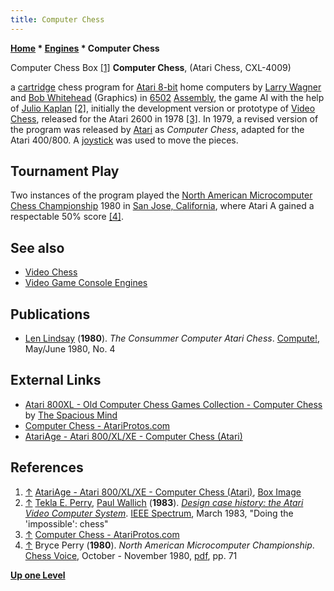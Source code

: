 ```yaml
---
title: Computer Chess
---
```

**[Home](Home "Home") * [Engines](Engines "Engines") * Computer Chess**

[](https://atariage.com/box_page.php?SoftwareLabelID=2428&ItemTypeID=BOX) Computer Chess Box <a id="cite-note-1" href="#cite-ref-1">[1]</a>
**Computer Chess**, (Atari Chess, CXL-4009)

a [cartridge](Module "Module") chess program for [Atari 8-bit](Atari_8-bit "Atari 8-bit") home computers by [Larry Wagner](Larry_Wagner "Larry Wagner") and [Bob Whitehead](index.php?title=Bob_Whitehead&action=edit&redlink=1 "Bob Whitehead (page does not exist)") (Graphics) in [6502](6502 "6502") [Assembly](Assembly "Assembly"), the game AI with the help of [Julio Kaplan](Julio_Kaplan "Julio Kaplan") <a id="cite-note-2" href="#cite-ref-2">[2]</a>, initially the development version or prototype of [Video Chess](Video_Chess "Video Chess"), released for the Atari 2600 in 1978 <a id="cite-note-3" href="#cite-ref-3">[3]</a>.
In 1979, a revised version of the program was released by [Atari](https://en.wikipedia.org/wiki/Atari) as *Computer Chess*, adapted for the Atari 400/800.
A [joystick](https://en.wikipedia.org/wiki/Joystick) was used to move the pieces.

## Tournament Play

Two instances of the program played the [North American Microcomputer Chess Championship](MCC_1980 "MCC 1980") 1980 in [San Jose, California](https://en.wikipedia.org/wiki/San_Jose,_California), where Atari A gained a respectable 50% score <a id="cite-note-4" href="#cite-ref-4">[4]</a>.

## See also

- [Video Chess](Video_Chess "Video Chess")
- [Video Game Console Engines](Dedicated_Chess_Computers#GameConsole "Dedicated Chess Computers")

## Publications

- [Len Lindsay](https://www.atarimagazines.com/compute/index/index.php?author=Len+Lindsay) (**1980**). *The Consummer Computer Atari Chess*. [Compute!](https://en.wikipedia.org/wiki/Compute!), May/June 1980, No. 4

## External Links

- [Atari 800XL - Old Computer Chess Games Collection - Computer Chess](http://www.spacious-mind.com/html/atari_800xl_computer_chess.html) by [The Spacious Mind](The_Spacious_Mind "The Spacious Mind")
- [Computer Chess - AtariProtos.com](http://www.atariprotos.com/2600/software/computerchess/computerchess.htm)
- [AtariAge - Atari 800/XL/XE - Computer Chess (Atari)](https://atariage.com/software_page.php?SystemID=800&SoftwareLabelID=2428)

## References

1. <a id="cite-ref-1" href="#cite-note-1">↑</a> [AtariAge - Atari 800/XL/XE - Computer Chess (Atari)](https://atariage.com/software_page.php?SystemID=800&SoftwareLabelID=2428), [Box Image](https://atariage.com/box_page.php?SoftwareLabelID=2428&ItemTypeID=BOX)
1. <a id="cite-ref-2" href="#cite-note-2">↑</a> [Tekla E. Perry](https://www.linkedin.com/in/tekla-perry-33b4a211), [Paul Wallich](https://spectrum.ieee.org/at-work/innovation/review-liars-outliers) (**1983**). *[Design case history: the Atari Video Computer System](http://www.atarimuseum.com/videogames/consoles/2600/Atari_case_history.html)*. [IEEE Spectrum](IEEE#Spectrum "IEEE"), March 1983, "Doing the 'impossible': chess"
1. <a id="cite-ref-3" href="#cite-note-3">↑</a> [Computer Chess - AtariProtos.com](http://www.atariprotos.com/2600/software/computerchess/computerchess.htm)
1. <a id="cite-ref-4" href="#cite-note-4">↑</a> Bryce Perry (**1980**). *North American Microcomputer Championship*. [Chess Voice](http://www.chessdryad.com/articles/chessvoice/index.htm), October - November 1980, [pdf](http://www.chessdryad.com/articles/chessvoice/1980cv13_4.pdf), pp. 71

**[Up one Level](Engines "Engines")**


